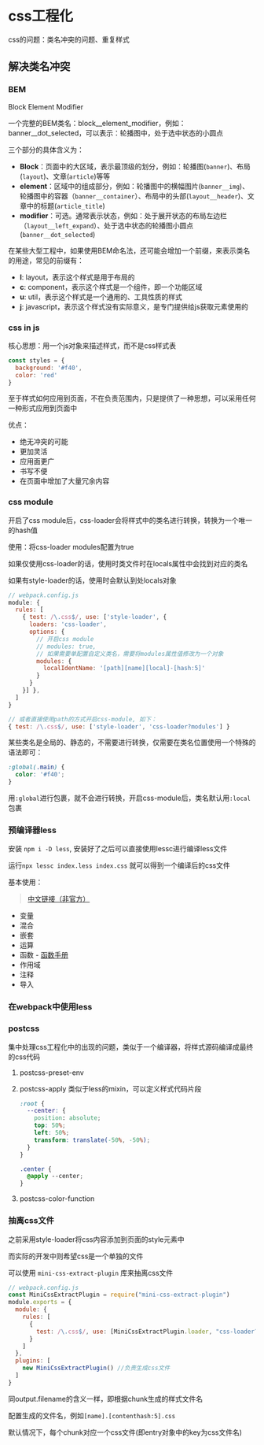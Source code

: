 # css工程化

css的问题：类名冲突的问题、重复样式

## 解决类名冲突

### BEM

Block Element Modifier

一个完整的BEM类名：block__element_modifier，例如：banner__dot_selected，可以表示：轮播图中，处于选中状态的小圆点

三个部分的具体含义为：

- **Block**：页面中的大区域，表示最顶级的划分，例如：轮播图(```banner```)、布局(```layout```)、文章(```article```)等等
- **element**：区域中的组成部分，例如：轮播图中的横幅图片(```banner__img```)、轮播图中的容器（```banner__container```）、布局中的头部(```layout__header```)、文章中的标题(```article_title```)
- **modifier**：可选。通常表示状态，例如：处于展开状态的布局左边栏（```layout__left_expand```）、处于选中状态的轮播图小圆点(```banner__dot_selected```)

在某些大型工程中，如果使用BEM命名法，还可能会增加一个前缀，来表示类名的用途，常见的前缀有：

- **l**: layout，表示这个样式是用于布局的
- **c**: component，表示这个样式是一个组件，即一个功能区域
- **u**: util，表示这个样式是一个通用的、工具性质的样式
- **j**: javascript，表示这个样式没有实际意义，是专门提供给js获取元素使用的

### css in js

核心思想：用一个js对象来描述样式，而不是css样式表

```js
const styles = {
  background: '#f40',
  color: 'red'
}
```

至于样式如何应用到页面，不在负责范围内，只是提供了一种思想，可以采用任何一种形式应用到页面中

优点：

- 绝无冲突的可能
- 更加灵活
- 应用面更广
- 书写不便
- 在页面中增加了大量冗余内容

### css module

开启了css module后，css-loader会将样式中的类名进行转换，转换为一个唯一的hash值

使用：将css-loader modules配置为true

如果仅使用css-loader的话，使用时类文件时在locals属性中会找到对应的类名

如果有style-loader的话，使用时会默认到处locals对象

```js
// webpack.config.js
module: {
  rules: [
    { test: /\.css$/, use: ['style-loader', {
      loaders: 'css-loader',
      options: {
        // 开启css module
        // modules: true,
        // 如果需要单配置自定义类名，需要将modules属性值修改为一个对象
        modules: {
          localIdentName: '[path][name][local]-[hash:5]'
        }
      }
    }] },
  ]
}

// 或者直接使用path的方式开启css-module, 如下：
{ test: /\.css$/, use: ['style-loader', 'css-loader?modules'] }
```

某些类名是全局的、静态的，不需要进行转换，仅需要在类名位置使用一个特殊的语法即可：

```css
:global(.main) {
  color: '#f40';
}
```

用`:global`进行包裹，就不会进行转换，开启css-module后，类名默认用`:local`包裹


### 预编译器less

安装 `npm i -D less`, 安装好了之后可以直接使用lessc进行编译less文件

运行`npx lessc index.less index.css` 就可以得到一个编译后的css文件

基本使用：

> [中文链接（非官方）](https://less.bootcss.com/#%E6%A6%82%E8%A7%88)

- 变量
- 混合
- 嵌套
- 运算
- 函数 - [函数手册](https://less.bootcss.com/functions/)
- 作用域
- 注释
- 导入 


### 在webpack中使用less

### postcss

集中处理css工程化中的出现的问题，类似于一个编译器，将样式源码编译成最终的css代码

1. postcss-preset-env
2. postcss-apply 类似于less的mixin，可以定义样式代码片段
    ```css
    :root {
      --center: {
        position: absolute;
        top: 50%;
        left: 50%;
        transform: translate(-50%, -50%);
      }
    }

    .center {
      @apply --center;
    }
    ```

3. postcss-color-function



### 抽离css文件

之前采用style-loader将css内容添加到页面的style元素中

而实际的开发中则希望css是一个单独的文件

可以使用 `mini-css-extract-plugin` 库来抽离css文件

```js
// webpack.config.js
const MiniCssExtractPlugin = require("mini-css-extract-plugin")
module.exports = {
  module: {
    rules: [
      {
        test: /\.css$/, use: [MiniCssExtractPlugin.loader, "css-loader?modules"]
      }
    ]
  },
  plugins: [
    new MiniCssExtractPlugin() //负责生成css文件
  ]
}
```

同output.filename的含义一样，即根据chunk生成的样式文件名

配置生成的文件名，例如`[name].[contenthash:5].css`

默认情况下，每个chunk对应一个css文件(即entry对象中的key为css文件名)
